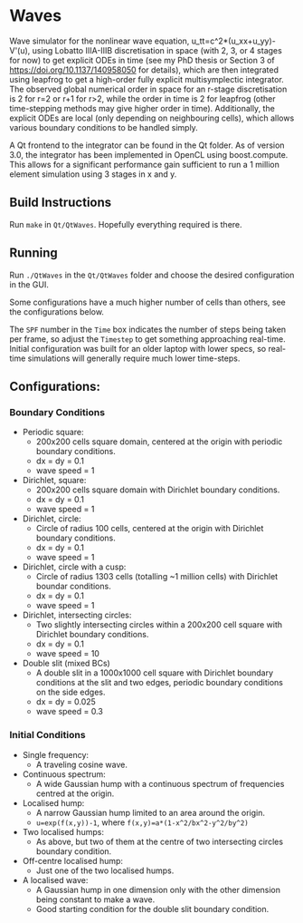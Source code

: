 # Waves
Wave simulator for the nonlinear wave equation, u_tt=c^2*(u_xx+u_yy)-V'(u), using Lobatto IIIA-IIIB discretisation in space (with 2, 3, or 4 stages for now) to get explicit ODEs in time (see my PhD thesis or Section 3 of https://doi.org/10.1137/140958050 for details), which are then integrated using leapfrog to get a high-order fully explicit multisymplectic integrator.
The observed global numerical order in space for an r-stage discretisation is 2 for r=2 or r+1 for r>2, while the order in time is 2 for leapfrog (other time-stepping methods may give higher order in time).
Additionally, the explicit ODEs are local (only depending on neighbouring cells), which allows various boundary conditions to be handled simply.

A Qt frontend to the integrator can be found in the Qt folder.
As of version 3.0, the integrator has been implemented in OpenCL using boost.compute. This allows for a significant performance gain sufficient to run a 1 million element simulation using 3 stages in x and y.

## Build Instructions
Run `make` in `Qt/QtWaves`.
Hopefully everything required is there.

## Running
Run `./QtWaves` in the `Qt/QtWaves` folder and choose the desired configuration in the GUI.

Some configurations have a much higher number of cells than others, see the configurations below.

The `SPF` number in the `Time` box indicates the number of steps being taken per frame, so adjust the `Timestep` to get something approaching real-time.
Initial configuration was built for an older laptop with lower specs, so real-time simulations will generally require much lower time-steps.

## Configurations:
### Boundary Conditions
- Periodic square:
	- 200x200 cells square domain, centered at the origin with periodic boundary conditions.
	- dx = dy = 0.1
	- wave speed = 1
- Dirichlet, square:
	- 200x200 cells square domain with Dirichlet boundary conditions.
	- dx = dy = 0.1
	- wave speed = 1
- Dirichlet, circle:
	- Circle of radius 100 cells, centered at the origin with Dirichlet boundary conditions.
	- dx = dy = 0.1
	- wave speed = 1
- Dirichlet, circle with a cusp:
	- Circle of radius 1303 cells (totalling ~1 million cells) with Dirichlet boundar conditions.
	- dx = dy = 0.1
	- wave speed = 1
- Dirichlet, intersecting circles:
	- Two slightly intersecting circles within a 200x200 cell square with Dirichlet boundary conditions.
	- dx = dy = 0.1
	- wave speed = 10
- Double slit (mixed BCs)
	- A double slit in a 1000x1000 cell square with Dirichlet boundary conditions at the slit and two edges, periodic boundary conditions on the side edges.
	- dx = dy = 0.025
	- wave speed = 0.3

### Initial Conditions
- Single frequency:
	- A traveling cosine wave.
- Continuous spectrum:
	- A wide Gaussian hump with a continuous spectrum of frequencies centred at the origin.
- Localised hump:
	- A narrow Gaussian hump limited to an area around the origin.
	- `u=exp(f(x,y))-1`, where `f(x,y)=a*(1-x^2/bx^2-y^2/by^2)`
- Two localised humps:
	- As above, but two of them at the centre of two intersecting circles boundary condition.
- Off-centre localised hump:
	- Just one of the two localised humps.
- A localised wave:
	- A Gaussian hump in one dimension only with the other dimension being constant to make a wave.
	- Good starting condition for the double slit boundary condition.
